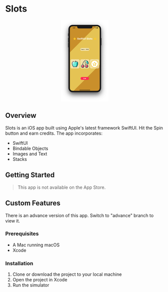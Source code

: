 # Slots

<div align="center">
  <img src="./home.png" width="30%" height="30%">
</div>

## Overview

Slots is an iOS app built using Apple's latest framework SwiftUI. Hit the Spin button and earn credits. The app incorporates:

- SwiftUI
- Bindable Objects
- Images and Text
- Stacks

## Getting Started

> This app is not available on the App Store.

## Custom Features

  There is an advance version of this app. Switch to "advance" branch to view it.

### Prerequisites

- A Mac running macOS
- Xcode

### Installation

1. Clone or download the project to your local machine
2. Open the project in Xcode
3. Run the simulator

